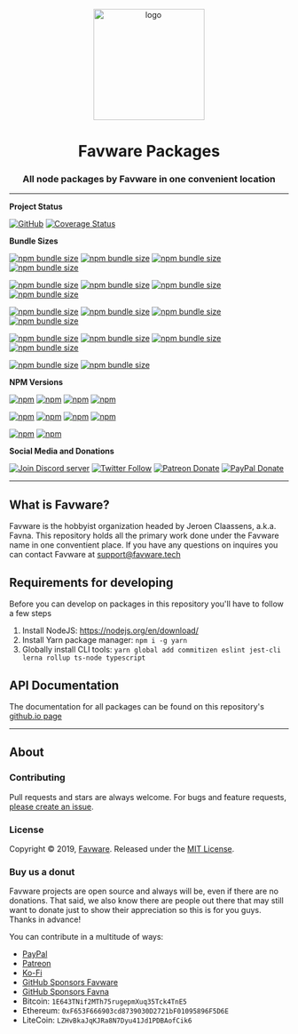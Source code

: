 <div align="center">
  <p>
  <a href="https://favware.tech"><img src="https://storage.googleapis.com/data-sunlight-146313.appspot.com/website-project-icons/mainlogo.png" height="200" alt="logo"/></a>
  </p>

  <p>
<h1> Favware Packages </h1>
<h3> All node packages by Favware in one convenient location </h3>
  </p>

</div>

---

**Project Status**

[![GitHub](https://img.shields.io/github/license/favware/node-packages?logo=github&style=flat-square)](https://github.com/favware/node-packages/blob/master/LICENSE.md)
[![Coverage Status](https://coveralls.io/repos/github/favware/node-packages/badge.svg?branch=master)](https://coveralls.io/github/favware/node-packages?branch=master)

**Bundle Sizes**

[![npm bundle size](https://img.shields.io/bundlephobia/min/@favware/converter?label=converter%20-%20minified&logo=webpack&style=flat-square)](https://bundlephobia.com/result?p=@favware/converter)
[![npm bundle size](https://img.shields.io/bundlephobia/minzip/@favware/converter?label=converter%20-%20minzipped&logo=webpack&style=flat-square)](https://bundlephobia.com/result?p=@favware/converter)
[![npm bundle size](https://img.shields.io/bundlephobia/min/@favware/crypto?label=crypto%20-%20minified&logo=webpack&style=flat-square)](https://bundlephobia.com/result?p=@favware/crypto)
[![npm bundle size](https://img.shields.io/bundlephobia/minzip/@favware/crypto?label=crypto%20-%20minzipped&logo=webpack&style=flat-square)](https://bundlephobia.com/result?p=@favware/crypto)

[![npm bundle size](https://img.shields.io/bundlephobia/min/@favware/eslint-config?label=eslint-config%20-%20minified&logo=webpack&style=flat-square)](https://bundlephobia.com/result?p=@favware/eslint-config)
[![npm bundle size](https://img.shields.io/bundlephobia/minzip/@favware/eslint-config?label=eslint-config%20-%20minzipped&logo=webpack&style=flat-square)](https://bundlephobia.com/result?p=@favware/eslint-config)
[![npm bundle size](https://img.shields.io/bundlephobia/min/@favware/eslint-config-react-app?label=eslint-config-react-app%20-%20minified&logo=webpack&style=flat-square)](https://bundlephobia.com/result?p=@favware/eslint-config-react-app)
[![npm bundle size](https://img.shields.io/bundlephobia/minzip/@favware/eslint-config-react-app?label=eslint-config-react-app%20-%20minzipped&logo=webpack&style=flat-square)](https://bundlephobia.com/result?p=@favware/eslint-config-react-app)

[![npm bundle size](https://img.shields.io/bundlephobia/min/@favware/querystring?label=querystring%20-%20minified&logo=webpack&style=flat-square)](https://bundlephobia.com/result?p=@favware/querystring)
[![npm bundle size](https://img.shields.io/bundlephobia/minzip/@favware/querystring?label=querystring%20-%20minzipped&logo=webpack&style=flat-square)](https://bundlephobia.com/result?p=@favware/querystring)
[![npm bundle size](https://img.shields.io/bundlephobia/min/@favware/unescape?label=unescape%20-%20minified&logo=webpack&style=flat-square)](https://bundlephobia.com/result?p=@favware/unescape)
[![npm bundle size](https://img.shields.io/bundlephobia/minzip/@favware/unescape?label=unescape%20-%20minzipped&logo=webpack&style=flat-square)](https://bundlephobia.com/result?p=@favware/unescape)

[![npm bundle size](https://img.shields.io/bundlephobia/min/@favware/yamlreader?label=yamlreader%20-%20minified&logo=webpack&style=flat-square)](https://bundlephobia.com/result?p=@favware/yamlreader)
[![npm bundle size](https://img.shields.io/bundlephobia/minzip/@favware/yamlreader?label=yamlreader%20-%20minzipped&logo=webpack&style=flat-square)](https://bundlephobia.com/result?p=@favware/yamlreader)
[![npm bundle size](https://img.shields.io/bundlephobia/min/@favware/ytdl-prismplayer?label=ytdl-prismplayer%20-%20minified&logo=webpack&style=flat-square)](https://bundlephobia.com/result?p=@favware/ytdl-prismplayer)
[![npm bundle size](https://img.shields.io/bundlephobia/minzip/@favware/ytdl-prismplayer?label=ytdl-prismplayer%20-%20minzipped&logo=webpack&style=flat-square)](https://bundlephobia.com/result?p=@favware/ytdl-prismplayer)

[![npm bundle size](https://img.shields.io/bundlephobia/min/@favware/zalgo?label=zalgo%20-%20minified&logo=webpack&style=flat-square)](https://bundlephobia.com/result?p=@favware/zalgo)
[![npm bundle size](https://img.shields.io/bundlephobia/minzip/@favware/zalgo?label=zalgo%20-%20minzipped&logo=webpack&style=flat-square)](https://bundlephobia.com/result?p=@favware/zalgo)

**NPM Versions**

[![npm](https://img.shields.io/npm/v/@favware/converter?color=crimson&label=converter%20version&logo=npm&style=flat-square)](https://www.npmjs.com/package/@favware/converter)
[![npm](https://img.shields.io/npm/v/@favware/crypto?color=crimson&label=crypto%20version&logo=npm&style=flat-square)](https://www.npmjs.com/package/@favware/crypto)
[![npm](https://img.shields.io/npm/v/@favware/eslint-config?color=crimson&label=eslint-config%20version&logo=npm&style=flat-square)](https://www.npmjs.com/package/@favware/eslint-config)
[![npm](https://img.shields.io/npm/v/@favware/eslint-config-react-app?color=crimson&label=eslint-config-react-app%20version&logo=npm&style=flat-square)](https://www.npmjs.com/package/@favware/eslint-config-react-app)

[![npm](https://img.shields.io/npm/v/@favware/querystring?color=crimson&label=querystring%20version&logo=npm&style=flat-square)](https://www.npmjs.com/package/@favware/querystring)
[![npm](https://img.shields.io/npm/v/@favware/unescape?color=crimson&label=unescape%20version&logo=npm&style=flat-square)](https://www.npmjs.com/package/@favware/unescape)
[![npm](https://img.shields.io/npm/v/@favware/yamlreader?color=crimson&label=yamlreader%20version&logo=npm&style=flat-square)](https://www.npmjs.com/package/@favware/yamlreader)
[![npm](https://img.shields.io/npm/v/@favware/ytdl-prismplayer?color=crimson&label=ytdl-prismplayer%20version&logo=npm&style=flat-square)](https://www.npmjs.com/package/@favware/ytdl-prismplayer)

[![npm](https://img.shields.io/npm/v/@favware/zalgo?color=crimson&label=zalgo%20version&logo=npm&style=flat-square)](https://www.npmjs.com/package/@favware/zalgo)
[![npm](https://img.shields.io/npm/v/@favware/ts-config?color=crimson&label=tsconfig%20version&logo=npm&style=flat-square)](https://www.npmjs.com/package/@favware/ts-config)

**Social Media and Donations**

[![Join Discord server](https://img.shields.io/discord/512303595966824458?color=697EC4&label=Join%20Discord%20Server&logo=discord&logoColor=FDFEFE&style=flat-square)](https://favware.tech/redirect/server)
[![Twitter Follow](https://img.shields.io/twitter/follow/favna_?label=Follow%20@Favna_&logo=twitter&colorB=1DA1F2&style=flat-square)](https://twitter.com/Favna_/follow)
[![Patreon Donate](https://img.shields.io/badge/patreon-donate-brightgreen.svg?label=Donate%20with%20Patreon&logo=patreon&colorB=F96854&style=flat-square&link=https://www.patreon.com/bePatron?u=9336537)](https://www.patreon.com/bePatron?u=9336537)
[![PayPal Donate](https://img.shields.io/badge/paypal-donate-brightgreen.svg?label=Donate%20with%20Paypal&logo=paypal&colorB=00457C&style=flat-square&link=https://www.paypal.com/cgi-bin/webscr?cmd=_s-xclick&hosted_button_id=XMAYCF9SDHZ34)](https://www.patreon.com/bePatron?u=9336537)

---

## What is Favware?

Favware is the hobbyist organization headed by Jeroen Claassens, a.k.a. Favna. This repository holds all the primary work done under the Favware name in one conventient place. If you have any questions on inquires you can contact Favware at [support@favware.tech](mailto:support@favware.tech)

## Requirements for developing

Before you can develop on packages in this repository you'll have to follow a few steps

1. Install NodeJS: https://nodejs.org/en/download/
2. Install Yarn package manager: `npm i -g yarn`
3. Globally install CLI tools: `yarn global add commitizen eslint jest-cli lerna rollup ts-node typescript`

## API Documentation

The documentation for all packages can be found on this repository's [github.io page](https://favware.github.io/node-packages/)

---

## About

### Contributing

Pull requests and stars are always welcome. For bugs and feature requests, [please create an issue](https://www.github.com/favware/node-packages/issues/new).

### License

Copyright © 2019, [Favware](https://github.com/favware).
Released under the [MIT License](LICENSE.md).

### Buy us a donut

Favware projects are open source and always will be, even if there are no donations. That said, we also know there are people out there that may still want to donate just to show their appreciation so this is for you guys. Thanks in advance!

You can contribute in a multitude of ways:

- [PayPal](https://www.paypal.com/cgi-bin/webscr?cmd=_s-xclick&hosted_button_id=XMAYCF9SDHZ34)
- [Patreon](https://www.patreon.com/favna)
- [Ko-Fi](https://ko-fi.com/favna)
- [GitHub Sponsors Favware](https://github.com/sponsors/favware)
- [GitHub Sponsors Favna](https://github.com/sponsors/Favna)
- Bitcoin: `1E643TNif2MTh75rugepmXuq35Tck4TnE5`
- Ethereum: `0xF653F666903cd8739030D2721bF01095896F5D6E`
- LiteCoin: `LZHvBkaJqKJRa8N7Dyu41Jd1PDBAofCik6`

